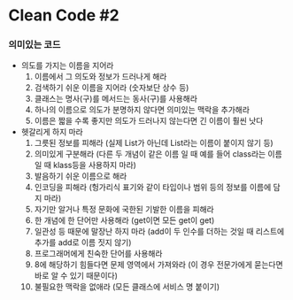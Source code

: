 # Clean Code #2

### 의미있는 코드

- 의도를 가지는 이름을 지어라
  1. 이름에서 그 의도와 정보가 드러나게 해라
  2. 검색하기 쉬운 이름을 지어라 (숫자보단 상수 등)
  3. 클래스는 명사(구)를 메서드는 동사(구)를 사용해라
  4. 하나의 이름으로 의도가 분명하지 않다면 의미있는 맥락을 추가해라
  5. 이름은 짧을 수록 좋지만 의도가 드러나지 않는다면 긴 이름이 훨씬 낫다
- 헷갈리게 하지 마라
  1. 그릇된 정보를 피해라 (실제 List가 아닌데 List라는 이름이 붙이지 않기 등)
  2. 의미있게 구분해라 (다른 두 개념이 같은 이름 일 때 예를 들어 class라는 이름일 때 klass등을 사용하지 마라)
  3. 발음하기 쉬운 이름으로 해라
  4. 인코딩을 피해라 (헝가리식 표기와 같이 타입이나 범위 등의 정보를 이름에 담지 마라)
  5. 자기만 알거나 특정 문화에 국한된 기발한 이름을 피해라
  6. 한 개념에 한 단어만 사용해라 (get이면 모든 get이 get)
  7. 일관성 등 때문에 말장난 하지 마라 (add이 두 인수를 더하는 것일 때 리스트에 추가를 add로 이름 짓지 않기)
  8. 프로그래머에게 친숙한 단어를 사용해라
  9. 8에 해당하기 힘들다면 문제 영역에서 가져와라 (이 경우 전문가에게 묻는다면 바로 알 수 있기 때문이다)
  10. 불필요한 맥락을 없애라 (모든 클래스에 서비스 명 붙이기)